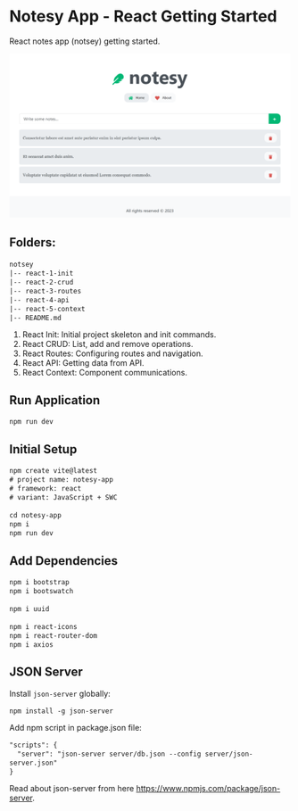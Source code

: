 # Notesy App - React Getting Started

React notes app (notsey) getting started.

![](https://raw.githubusercontent.com/ZakiMohammed/react-notsey-app/master/banner.png)

## Folders:

```
notsey
|-- react-1-init
|-- react-2-crud
|-- react-3-routes
|-- react-4-api
|-- react-5-context
|-- README.md
```

1. React Init: Initial project skeleton and init commands.
2. React CRUD: List, add and remove operations.
3. React Routes: Configuring routes and navigation.
4. React API: Getting data from API.
5. React Context: Component communications.

## Run Application
```
npm run dev
```

## Initial Setup

```
npm create vite@latest
# project name: notesy-app
# framework: react
# variant: JavaScript + SWC

cd notesy-app
npm i
npm run dev
```

## Add Dependencies

```
npm i bootstrap
npm i bootswatch

npm i uuid

npm i react-icons
npm i react-router-dom
npm i axios
```

## JSON Server

Install `json-server` globally:

```
npm install -g json-server
```

Add npm script in package.json file:

```
"scripts": {
  "server": "json-server server/db.json --config server/json-server.json"
}
```

Read about json-server from here https://www.npmjs.com/package/json-server.